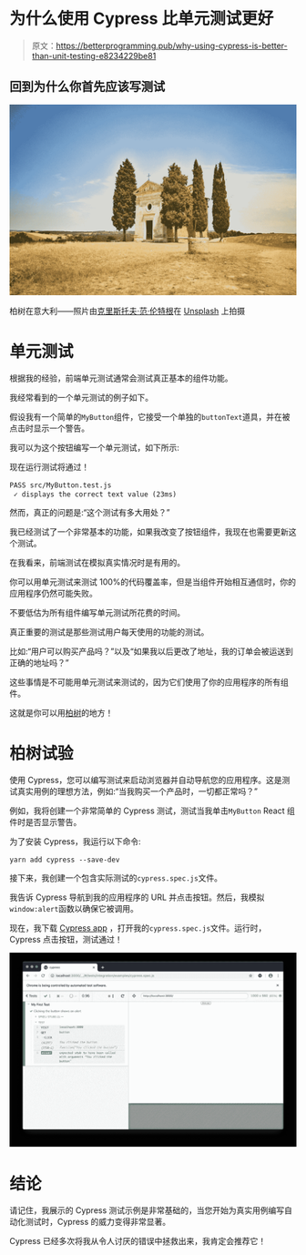 # 为什么使用 Cypress 比单元测试更好

> 原文：<https://betterprogramming.pub/why-using-cypress-is-better-than-unit-testing-e8234229be81>

## 回到为什么你首先应该写测试

![](img/e0eac8355122e62f83d43374aaad679a.png)

柏树在意大利——照片由[克里斯托夫·范·伦特根](https://unsplash.com/@weblounge?utm_source=unsplash&utm_medium=referral&utm_content=creditCopyText)在 [Unsplash](https://unsplash.com/s/photos/cypress?utm_source=unsplash&utm_medium=referral&utm_content=creditCopyText) 上拍摄

# 单元测试

根据我的经验，前端单元测试通常会测试真正基本的组件功能。

我经常看到的一个单元测试的例子如下。

假设我有一个简单的`MyButton`组件，它接受一个单独的`buttonText`道具，并在被点击时显示一个警告。

我可以为这个按钮编写一个单元测试，如下所示:

现在运行测试将通过！

```
PASS src/MyButton.test.js
 ✓ displays the correct text value (23ms)
```

然而，真正的问题是:“这个测试有多大用处？”

我已经测试了一个非常基本的功能，如果我改变了按钮组件，我现在也需要更新这个测试。

在我看来，前端测试在模拟真实情况时是有用的。

你可以用单元测试来测试 100%的代码覆盖率，但是当组件开始相互通信时，你的应用程序仍然可能失败。

不要低估为所有组件编写单元测试所花费的时间。

真正重要的测试是那些测试用户每天使用的功能的测试。

比如:“用户可以购买产品吗？”以及“如果我以后更改了地址，我的订单会被运送到正确的地址吗？”

这些事情是不可能用单元测试来测试的，因为它们使用了你的应用程序的所有组件。

这就是你可以用[柏树](https://www.cypress.io/)的地方！

# 柏树试验

使用 Cypress，您可以编写测试来启动浏览器并自动导航您的应用程序。这是测试真实用例的理想方法，例如:“当我购买一个产品时，一切都正常吗？”

例如，我将创建一个非常简单的 Cypress 测试，测试当我单击`MyButton` React 组件时是否显示警告。

为了安装 Cypress，我运行以下命令:

```
yarn add cypress --save-dev
```

接下来，我创建一个包含实际测试的`cypress.spec.js`文件。

我告诉 Cypress 导航到我的应用程序的 URL 并点击按钮。然后，我模拟`window:alert`函数以确保它被调用。

现在，我下载 [Cypress app](https://www.cypress.io/) ，打开我的`cypress.spec.js`文件。运行时，Cypress 点击按钮，测试通过！

![](img/985a780cc60a6606e0353c1237ef97ac.png)

# 结论

请记住，我展示的 Cypress 测试示例是非常基础的，当您开始为真实用例编写自动化测试时，Cypress 的威力变得非常显著。

Cypress 已经多次将我从令人讨厌的错误中拯救出来，我肯定会推荐它！